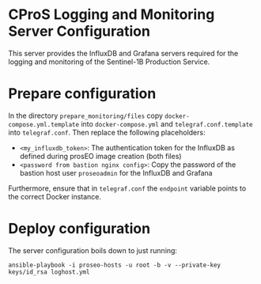 CProS Logging and Monitoring Server Configuration
=================================================

This server provides the InfluxDB and Grafana servers required for the logging and monitoring of the Sentinel-1B Production Service.

# Prepare configuration

In the directory `prepare_monitoring/files` copy `docker-compose.yml.template` into `docker-compose.yml` and `telegraf.conf.template`
into `telegraf.conf`. Then replace the following placeholders:
- `<my_influxdb_token>`: The authentication token for the InfluxDB as defined during prosEO image creation (both files)
- `<password from bastion nginx config>`: Copy the password of the bastion host user `proseoadmin` for the InfluxDB and Grafana

Furthermore, ensure that in `telegraf.conf` the `endpoint` variable points to the correct Docker instance.


# Deploy configuration

The server configuration boils down to just running:
```
ansible-playbook -i proseo-hosts -u root -b -v --private-key keys/id_rsa loghost.yml
```
